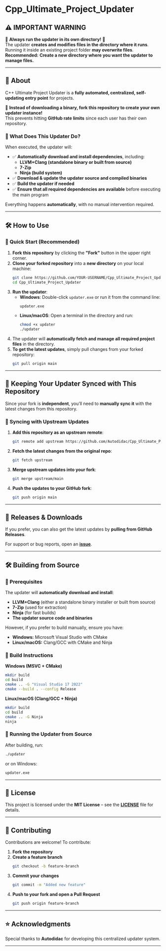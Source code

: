# Cpp_Ultimate_Project_Updater

## ⚠️ IMPORTANT WARNING

🚨 **Always run the updater in its own directory!** 🚨  
The updater **creates and modifies files in the directory where it runs**.  
Running it inside an existing project folder **may overwrite files**.  
**Recommended:** **Create a new directory where you want the updater to manage files.**  

---

## 🌟 About

C++ Ultimate Project Updater is a **fully automated, centralized, self-updating entry point** for projects.  

🚀 **Instead of downloading a binary, fork this repository to create your own updater instance!**  
This prevents hitting **GitHub rate limits** since each user has their own repository.

### **🔹 What Does This Updater Do?**
When executed, the updater will:
- ✅ **Automatically download and install dependencies**, including:
  - **LLVM+Clang (standalone binary or built from source)**
  - **7-Zip**
  - **Ninja (build system)**
- ✅ **Download & update the updater source and compiled binaries**  
- ✅ **Build the updater if needed**  
- ✅ **Ensure that all required dependencies are available** before executing the main program  

Everything happens **automatically**, with no manual intervention required.

---

## 🛠️ How to Use

### **🔹 Quick Start (Recommended)**
1. **Fork this repository** by clicking the **"Fork"** button in the upper right corner.
2. **Clone your forked repository** into a **new directory** on your local machine:
   ```sh
   git clone https://github.com/YOUR-USERNAME/Cpp_Ultimate_Project_Updater.git
   cd Cpp_Ultimate_Project_Updater
   ```
3. **Run the updater**:
   - **Windows**: Double-click `updater.exe` or run it from the command line:
     ```sh
     updater.exe
     ```
   - **Linux/macOS**: Open a terminal in the directory and run:
     ```sh
     chmod +x updater
     ./updater
     ```
4. The updater will **automatically fetch and manage all required project files** in the directory.
5. **To get the latest updates**, simply pull changes from your forked repository:
   ```sh
   git pull origin main
   ```

---

## 🔄 Keeping Your Updater Synced with This Repository

Since your fork is **independent**, you’ll need to **manually sync it** with the latest changes from this repository.

### **🔹 Syncing with Upstream Updates**
1. **Add this repository as an upstream remote**:
   ```sh
   git remote add upstream https://github.com/Autodidac/Cpp_Ultimate_Project_Updater.git
   ```
2. **Fetch the latest changes from the original repo**:
   ```sh
   git fetch upstream
   ```
3. **Merge upstream updates into your fork**:
   ```sh
   git merge upstream/main
   ```
4. **Push the updates to your GitHub fork**:
   ```sh
   git push origin main
   ```

---

## 🔗 Releases & Downloads

If you prefer, you can also get the latest updates by **pulling from GitHub Releases**.

For support or bug reports, open an **[issue](https://github.com/Autodidac/Cpp_Ultimate_Project_Updater/issues)**.

---

## 🛠️ Building from Source

### **🔹 Prerequisites**
The updater will **automatically download and install**:
- **LLVM+Clang** (either a standalone binary installer or built from source)
- **7-Zip** (used for extraction)
- **Ninja** (for fast builds)
- **The updater source code and binaries**

However, if you prefer to build manually, ensure you have:
- **Windows:** Microsoft Visual Studio with CMake
- **Linux/macOS:** Clang/GCC with CMake and Ninja

### **🔹 Build Instructions**
**Windows (MSVC + CMake)**
```sh
mkdir build
cd build
cmake .. -G "Visual Studio 17 2022"
cmake --build . --config Release
```

**Linux/macOS (Clang/GCC + Ninja)**
```sh
mkdir build
cd build
cmake .. -G Ninja
ninja
```

### **🔹 Running the Updater from Source**
After building, run:
```sh
./updater
```
or on Windows:
```sh
updater.exe
```

---

## 📜 License

This project is licensed under the **MIT License** – see the **[LICENSE](LICENSE)** file for details.

---

## 🤝 Contributing

Contributions are welcome! To contribute:
1. **Fork the repository**
2. **Create a feature branch**
   ```sh
   git checkout -b feature-branch
   ```
3. **Commit your changes**
   ```sh
   git commit -m "Added new feature"
   ```
4. **Push to your fork and open a Pull Request**
   ```sh
   git push origin feature-branch
   ```

---

## ⭐ Acknowledgments

Special thanks to **Autodidac** for developing this centralized updater system.

---
